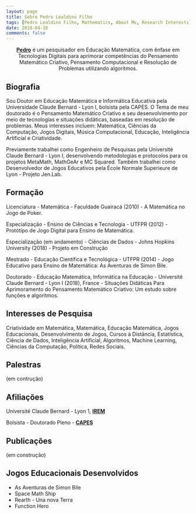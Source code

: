 ```yaml
---
layout: page
title: Sobre Pedro Lealdino Filho
tags: [Pedro Lealdino Filho, Mathematics, About Me, Research Interests]
date: 2018-04-18
comments: false
---
```

    
<center><a href="https://www.researchgate.net/profile/Pedro_Lealdino_Filho2"><b>Pedro</b></a> é um pesquisador em Educação Matemática, com ênfase em Tecnologias Digitais para aprimorar competências do Pensamento Matemático Criativo, Pensamento Computacional e Resolução de Problemas utilizando algoritmos.</center>

## Biografia

Sou Doutor em Educação Matemática e Informática Educativa pela Universidade Claude Bernard - Lyon I, bolsista pela CAPES. O Tema de meu doutorado é o Pensamento Matemático Criativo e seu desenvolvimento por meio de tecnologias e situações didáticas,  baseadas em resolução de problemas. Meus interesses incluem: Matemática, Ciências da Computação, Jogos Digitais, Música Computacional, Educação, Inteligência Artificial e Criatividade.

Previamente trabalhei como Engenheiro de Pesquisas pela Université Claude Bernard - Lyon I, desenvolvendo metodologias e protocolos para os projetos MetaMath, MathGeAr e MC Squared. Também trabalhei como Desenvolvedor de Jogos Educativos pela École Normale Superieure de Lyon - Projeto Jen.Lab. 

## Formação

Licenciatura - Matemática - Faculdade Guairacá (2010) - A Matemática no Jogo de Poker.

Especialização - Ensino de Ciências e Tecnologia - UTFPR (2012) - Protótipo de Jogo Digital para Ensino de Matemática.

Especialização (em andamento) - Ciências de Dados - Johns Hopkins University (2018) - Projeto em Construção

Mestrado - Educação Científica e Tecnológica - UTFPR (2014) - Jogo Educativo para Ensino de Matemática: As Aventuras de Simon Bile.

Doutorado - Educação Matemática, Informática na Educação - Université Claude Bernard - Lyon I (2018), France - Situações Didáticas Para Aprimoramento do Pensamento Matemático Criativo: Um estudo sobre funções e algoritmos.

## Interesses de Pesquisa

Criatividade em Matemática, Matemática, Educação Matemática, Jogos Educacionais, Desenvolvimento de Jogos, Cursos à Distância, Estatística, Ciência de Dados, Inteligência Artificial, Algoritmos, Machine Learning, Ciências da Computação, Política, Redes Sociais.

## Palestras

(em contrução)

## Afiliações

Université Claude Bernard - Lyon 1, <a href="http://math.univ-lyon1.fr/irem/"><b>IREM</b></a>

Bolsista - Doutorado Pleno  - <a href = "http://www.capes.gov.br"><b>CAPES</b></a> 

## Publicações

(em construção)

## Jogos Educacionais Desenvolvidos

* As Aventuras de Simon Bile
* Space Math Ship 
* Rearth - Una nova Terra
* Function Hero 

